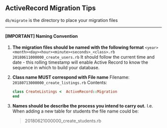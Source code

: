 ## ActiveRecord Migration Tips
```db/migrate``` is the directory to place your migration files
___
####  [IMPORTANT] Naming Convention

1. **The migration files should be named with the following format**
    ```<year><month><day><hour><minute><seconds>_<class>.rb```
    ```20180611000000_create_users.rb```
It should follow the current time and date - this rolling timestamp will enable Active Record to know the sequence in which to build your database.


2. **Class name MUST correspond with File name**
    Filename: ```20180713000000_create_listings.rb```
    Contents: 
    ```ruby
    class CreateListings <  ActiveRecord::Migration
    end
    ```

3. **Names should be describe the process you intend to carry out.** 
I.e. When adding a new table for students the file name could be:
    > 20180621000000_create_students.rb
    
